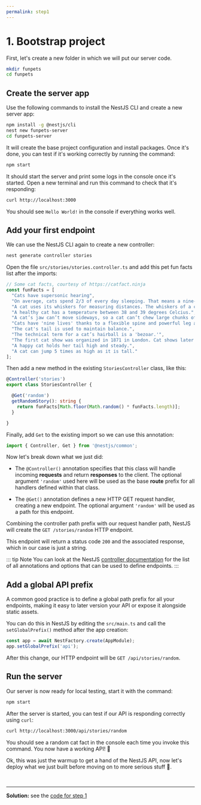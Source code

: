 ```yaml
---
permalink: step1
---
```


# 1. Bootstrap project

First, let's create a new folder in which we will put our server code.
```sh
mkdir funpets
cd funpets
```

## Create the server app

Use the following commands to install the NestJS CLI and create a new server app:
```sh
npm install -g @nestjs/cli
nest new funpets-server
cd funpets-server
```

It will create the base project configuration and install packages. Once it's done, you can test if it's working correctly by running the command:
```sh
npm start
```

It should start the server and print some logs in the console once it's started. Open a new terminal and run this command to check that it's responding:
```sh
curl http://localhost:3000
```

You should see `Hello World!` in the console if everything works well.

## Add your first endpoint

We can use the NestJS CLI again to create a new controller:
```sh
nest generate controller stories
```

Open the file `src/stories/stories.controller.ts` and add this pet fun facts list after the imports:

```ts
// Some cat facts, courtesy of https://catfact.ninja
const funFacts = [
  "Cats have supersonic hearing",
  "On average, cats spend 2/3 of every day sleeping. That means a nine-year-old cat has been awake for only three years of its life.",
  "A cat uses its whiskers for measuring distances. The whiskers of a cat are capable of registering very small changes in air pressure.",
  "A healthy cat has a temperature between 38 and 39 degrees Celcius.",
  "A cat’s jaw can’t move sideways, so a cat can’t chew large chunks of food.","Jaguars are the only big cats that don't roar.",
  "Cats have 'nine lives' thanks to a flexible spine and powerful leg and back muscles",
  "The cat's tail is used to maintain balance.",
  "The technical term for a cat’s hairball is a 'bezoar.'",
  "The first cat show was organized in 1871 in London. Cat shows later became a worldwide craze.",
  "A happy cat holds her tail high and steady.",
  "A cat can jump 5 times as high as it is tall."
];
```
Then add a new method in the existing `StoriesController` class, like this:

```ts
@Controller('stories')
export class StoriesController {

  @Get('random')
  getRandomStory(): string {
    return funFacts[Math.floor(Math.random() * funFacts.length)];
  }

}
```

Finally, add `Get` to the existing import so we can use this annotation:

```ts
import { Controller, Get } from '@nestjs/common';
```


Now let's break down what we just did:

- The `@Controller()` annotation specifies that this class will handle incoming **requests** and return **responses** to the client. The optional argument `'random'` used here will be used as the base **route** prefix for all handlers defined within that class.

- The `@Get()` annotation defines a new HTTP GET request handler, creating a new endpoint. The optional argument `'random'` will be used as a path for this endpoint.

Combining the controller path prefix with our request handler path, NestJS will create the `GET /stories/random` HTTP endpoint.

This endpoint will return a status code `200` and the associated response, which in our case is just a string.

::: tip Note
You can look at the NestJS [controller documentation](https://docs.nestjs.com/controllers) for the list of all annotations and options that can be used to define endpoints.
:::

## Add a global API prefix

A common good practice is to define a global path prefix for all your endpoints, making it easy to later version your API or expose it alongside static assets.

You can do this in NestJS by editing the `src/main.ts` and call the `setGlobalPrefix()` method after the app creation:

```ts
const app = await NestFactory.create(AppModule);
app.setGlobalPrefix('api');
```

After this change, our HTTP endpoint will be `GET /api/stories/random`.

## Run the server

Our server is now ready for local testing, start it with the command:

```sh
npm start
```

After the server is started, you can test if our API is responding correctly using `curl`:

```sh
curl http://localhost:3000/api/stories/random
```

You should see a random cat fact in the console each time you invoke this command. You now have a working API! 🎉

Ok, this was just the warmup to get a hand of the NestJS API, now let's deploy what we just built before moving on to more serious stuff 💪.

<br>

-----
**Solution:** see the [code for step 1](https://github.com/nitro-stack/nitro-workshop/tree/step1)
